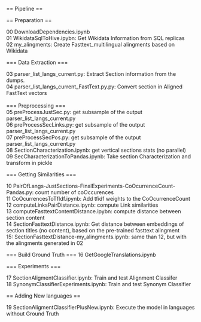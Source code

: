 == Pipeline == <br>

== Preparation == <br>

00 DownloadDependencies.ipynb <br>
01 WikidataSqlToHive.ipybn: Get Wikidata Information from SQL replicas <br>
02 my_alingments: Create Fasttext_multilingual alingments based on Wikidata <br>

=== Data Extraction === <br>

03 parser_list_langs_current.py: Extract Section information from the dumps. <br>
04 parser_list_langs_current_FastText.py.py: Convert section in Aligned FastText vectors <br>
 <br>
===  Preprocessing === <br>
05 preProcessJustSec.py: get subsample of the output parser_list_langs_current.py <br>
06 preProcessSecLinks.py: get subsample of the output parser_list_langs_current.py <br>
07 preProcessSecPos.py: get subsample of the output parser_list_langs_current.py <br>
08 SectionCharacterization.ipynb: get vertical sections stats (no parallel) <br>
09 SecCharacterizationToPandas.ipynb: Take section Characterization and transform in pickle <br>

=== Getting Similarities ===

10 PairOfLangs-JustSections-FinalExperiments-CoOcurrenceCount-Pandas.py: count number of coOccurences  <br>
11 CoOcurrencesToTfIdf.ipynb: Add tfidf weights to the CoOcurrenceCount  <br>
12 computeLinksPairDistance.ipynb: compute Link similarities <br> 
13 computeFasttextContentDistance.ipybn: compute distance between section content <br>
14 SectionFasttextDistance.ipynb: Get distance between embeddings of section titles (no content), based on the pre-trained fasttext alingment  <br>
15: SectionFasttextDistance-my_alingments.ipynb: same than 12, but with the alingments generated in 02  <br>


=== Build Ground Truth ===
16 GetGoogleTranslations.ipynb <br>

=== Experiments ===

17 SectionAligmentClassifier.ipynb: Train and test Alignment Classifer <br>
18 SynonymClassifierExperiments.ipynb: Train and test Synonym Classifier<br>

== Adding New languages ==

19 SectionAligmentClassifierPlusNew.ipynb: Execute the model in languages without Ground Truth 
